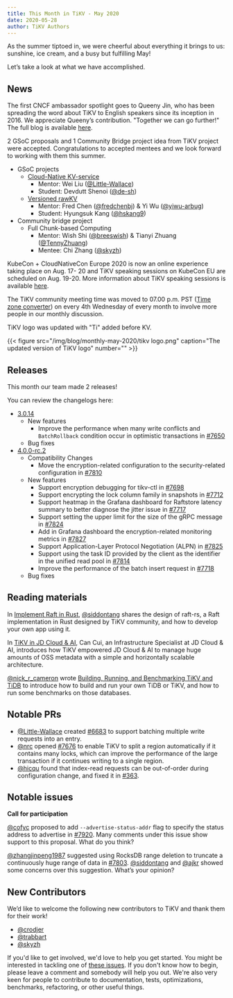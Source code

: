 ```yaml
---
title: This Month in TiKV - May 2020
date: 2020-05-28
author: TiKV Authors
---
```


As the summer tiptoed in, we were cheerful about everything it brings to us: sunshine, ice cream, and a busy but fulfilling May!

Let’s take a look at what we have accomplished.

## News

The first CNCF ambassador spotlight goes to Queeny Jin, who has been spreading the word about TiKV to English speakers since its inception in 2016. We appreciate Queeny’s contribution. "Together we can go further!" The full blog is available [here](https://www.cncf.io/blog/2020/05/01/cncf-ambassador-spotlight-queeny-jin-of-tikv/).

2 GSoC proposals and 1 Community Bridge project idea from TiKV project were accepted. Congratulations to accepted mentees and we look forward to working with them this summer.

*   GSoC projects
    *   [Cloud-Native KV-service](https://summerofcode.withgoogle.com/projects/#5083657930276864) 
        *   Mentor: Wei Liu ([@Little-Wallace](https://github.com/Little-Wallace))
        *   Student: Devdutt Shenoi ([@de-sh](https://github.com/de-sh))
    *   [Versioned rawKV](https://summerofcode.withgoogle.com/projects/#6520944794796032)<span style="text-decoration:underline;"> </span>
        *   Mentor: Fred Chen ([@fredchenbj](https://github.com/fredchenbj)) & Yi Wu ([@yiwu-arbug](https://github.com/yiwu-arbug))
        *   Student: Hyungsuk Kang ([@hskang9](https://github.com/hskang9))
*   Community bridge project
    *   Full Chunk-based Computing
        *   Mentor: Wish Shi ([@breeswish](https://github.com/breeswish)) & Tianyi Zhuang ([@TennyZhuang](https://github.com/TennyZhuang))
        *   Mentee: Chi Zhang ([@skyzh](https://github.com/skyzh))

KubeCon + CloudNativeCon Europe 2020 is now an online experience taking place on Aug. 17- 20 and TiKV speaking sessions on KubeCon EU are scheduled on Aug. 19-20. More information about TiKV speaking sessions is available [here](https://events.linuxfoundation.org/kubecon-cloudnativecon-europe/program/schedule/).

The TiKV community meeting time was moved to 07.00 p.m. PST ([Time zone converter](https://www.google.com/search?sxsrf=ALeKk01UVqm3BLWjN2AJxMSG73KiUqUdDw%3A1589771998935&ei=3v7BXuDQOJSl-QaKq62ICQ&q=7pm+PST&oq=7pm+PST&gs_lcp=CgZwc3ktYWIQAzIECAAQQzIECAAQQzIECAAQQzIECAAQQzIECAAQQzIECAAQQzICCAAyAggAMgYIABAHEB4yAggAOgQIABBHOggIABAHEAoQHlDQWFicXGC-ZWgAcAF4AIABmwGIAa4CkgEDMC4ymAEAoAEBqgEHZ3dzLXdpeg&sclient=psy-ab&ved=0ahUKEwjgt5SaurzpAhWUUt4KHYpVC5EQ4dUDCAw&uact=5)) on every 4th Wednesday of every month to involve more people in our monthly discussion.

TiKV logo was updated with "Ti" added before KV.

{{< figure src="/img/blog/monthly-may-2020/tikv logo.png" caption="The updated version of TiKV logo" number="" >}}

## Releases

This month our team made 2 releases!

You can review the changelogs here:

*   [3.0.14](https://github.com/tikv/tikv/releases/tag/v3.0.14)
    *   New features
        *   Improve the performance when many write conflicts and  `BatchRollback` condition occur in optimistic transactions in [#7650](https://github.com/tikv/tikv/pull/7605)
    *   Bug fixes
*   [4.0.0-rc.2](https://github.com/tikv/tikv/releases/tag/v4.0.0-rc.2)
    *   Compatibility Changes
        *   Move the encryption-related configuration to the security-related configuration in [#7810](https://github.com/tikv/tikv/pull/7810)
    *   New features
        *   Support encryption debugging for tikv-ctl in [#7698](https://github.com/tikv/tikv/pull/7698)
        *   Support encrypting the lock column family in snapshots in [#7712](https://github.com/tikv/tikv/pull/7712)
        *   Support heatmap in the Grafana dashboard for Raftstore latency summary to better diagnose the jitter issue in [#7717](https://github.com/tikv/tikv/pull/7717)
        *   Support setting the upper limit for the size of the gRPC message in [#7824](https://github.com/tikv/tikv/pull/7824)
        *   Add in Grafana dashboard the encryption-related monitoring metrics in [#7827](https://github.com/tikv/tikv/pull/7827)
        *   Support Application-Layer Protocol Negotiation (ALPN) in [#7825](https://github.com/tikv/tikv/pull/7825)
        *   Support using the task ID provided by the client as the identifier in the unified read pool in [#7814](https://github.com/tikv/tikv/pull/7814)
        *   Improve the performance of the batch insert request in [#7718](https://github.com/tikv/tikv/pull/7718)
    *   Bug fixes

## Reading materials

In [Implement Raft in Rust](https://tikv.org/blog/implement-raft-in-rust/), [@siddontang](https://github.com/siddontang) shares the design of raft-rs, a Raft implementation in Rust designed by TiKV community, and how to develop your own app using it.

In [TiKV in JD Cloud & AI](https://tikv.org/blog/tikv-in-jd-cloud-ai/), Can Cui, an Infrastructure Specialist at JD Cloud & AI, introduces how TiKV empowered JD Cloud & AI to manage huge amounts of OSS metadata with a simple and horizontally scalable architecture. 

[@nick_r_cameron](https://twitter.com/nick_r_cameron) wrote [Building, Running, and Benchmarking TiKV and TiDB](https://pingcap.com/blog/building-running-and-benchmarking-tikv-and-tidb/) to introduce how to build and run your own TiDB or TiKV, and how to run some benchmarks on those databases.

## Notable PRs

*   [@Little-Wallace](https://github.com/Little-Wallace) created [#6683](https://github.com/tikv/tikv/pull/6683) to support batching multiple write requests into an entry.
*   [@nrc](https://github.com/nrc) opened [#7676](https://github.com/tikv/tikv/pull/7676) to enable TiKV to split a region automatically if it contains many locks, which can improve the performance of the large transaction if it continues writing to a single region.
*   [@hicqu](https://github.com/hicqu) found that index-read requests can be out-of-order during configuration change, and fixed it in [#363](https://github.com/tikv/raft-rs/pull/363).

## Notable issues

**Call for participation**

[@cofyc](https://github.com/cofyc) proposed to add `--advertise-status-addr` flag to specify the status address to advertise in [#7920](https://github.com/tikv/tikv/issues/7920). Many comments under this issue show support to this proposal. What do you think?

[@zhangjinpeng1987](https://github.com/zhangjinpeng1987) suggested using RocksDB range deletion to truncate a continuously huge range of data in [#7803](https://github.com/tikv/tikv/issues/7803). [@siddontang](https://github.com/siddontang) and [@ajkr](https://github.com/ajkr) showed some concerns over this suggestion. What’s your opinion?


## New Contributors

We’d like to welcome the following new contributors to TiKV and thank them for their work!

*   [@crodjer](https://github.com/crodjer)
*   [@trabbart](https://github.com/trabbart)
*   [@skyzh](https://github.com/skyzh)

If you'd like to get involved, we'd love to help you get started. You might be interested in tackling one of [these issues](https://github.com/tikv/tikv/issues?q=is%3Aopen+is%3Aissue+label%3Adifficulty%2Feasy). If you don't know how to begin, please leave a comment and somebody will help you out. We're also very keen for people to contribute to documentation, tests, optimizations, benchmarks, refactoring, or other useful things.